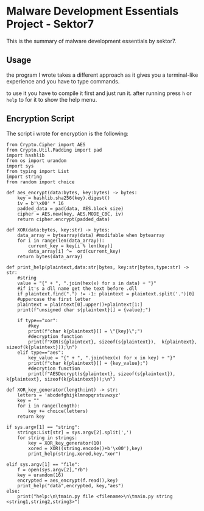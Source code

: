 # Malware Development Essentials Project - Sektor7
This is the summary of malware development essentials by sektor7.
## Usage
the program I wrote takes a different approach as it gives you a terminal-like experience and you have to type commands.

to use it you have to compile it first and just run it. after running press `h` or `help` to for it to show the help menu.
## Encryption Script
The script i wrote for encryption is the following:
```
from Crypto.Cipher import AES
from Crypto.Util.Padding import pad
import hashlib
from os import urandom
import sys
from typing import List
import string
from random import choice

def aes_encrypt(data:bytes, key:bytes) -> bytes:
    key = hashlib.sha256(key).digest()
    iv = b'\x00' * 16
    padded_data = pad(data, AES.block_size)
    cipher = AES.new(key, AES.MODE_CBC, iv)
    return cipher.encrypt(padded_data)

def XOR(data:bytes, key:str) -> bytes:
    data_array = bytearray(data) #modifable when bytearray    
    for i in range(len(data_array)):
        current_key = key[i % len(key)]
        data_array[i] ^=  ord(current_key)
    return bytes(data_array)

def print_help(plaintext,data:str|bytes, key:str|bytes,type:str) -> str:
    #string 
    value = "{" + ", ".join(hex(x) for x in data) + "}"
    #if it's a dll name get the text before .dll
    if plaintext.find(".") != -1: plaintext = plaintext.split('.')[0]
    #uppercase the first letter
    plaintext = plaintext[0].upper()+plaintext[1:]
    print(f"unsigned char s{plaintext}[] = {value};")
    
    if type=="xor":
        #key
        print(f"char k{plaintext}[] = \"{key}\";")
        #decryption function
        print(f"XOR(s{plaintext}, sizeof(s{plaintext}),  k{plaintext}, sizeof(k{plaintext}));\n")
    elif type=="aes":
        key_value = "{" + ", ".join(hex(x) for x in key) + "}"
        print(f"char k{plaintext}[] = {key_value};")
        #decrytion function
        print(f"AESDecrypt(s{plaintext}, sizeof(s{plaintext}),  k{plaintext}, sizeof(k{plaintext}));\n")
        
def XOR_key_generator(length:int) -> str:
    letters = 'abcdefghijklmnopqrstuvwxyz'
    key = ""
    for i in range(length):
        key += choice(letters)
    return key

if sys.argv[1] == "string":
    strings:List[str] = sys.argv[2].split(',')
    for string in strings:
        key = XOR_key_generator(10)
        xored = XOR((string.encode()+b'\x00'),key)
        print_help(string,xored,key,"xor")

elif sys.argv[1] == "file":
    f = open(sys.argv[2],"rb")
    key = urandom(16)
    encrypted = aes_encrypt(f.read(),key) 
    print_help("data",encrypted, key,"aes")
else:
    print("help:\n\tmain.py file <filename>\n\tmain.py string <string1,string2,string3>")


```